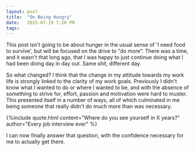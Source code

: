 ```yaml
---
layout: post
title:  "On Being Hungry"
date:   2015-07-19 7:20 PM
tags: 
---
```


This post isn't going to be about hunger in the usual sense of 'I need food to survive', but will be focused on the 
drive to "do more".
There was a time, and it wasn't that long ago, that I was happy to just continue doing what I had been doing day in day
out.
Same shit, different day.

So what changed?
I think that the change in my attitude towards my work life is strongly linked to the clarity of my work goals.
Previously I didn't know what I wanted to do or where I wanted to be, and with the absence of something to strive for,
effort, passion and motivation were hard to muster.
This presented itself in a number of ways, all of which culminated in me being someone that really didn't do much more
than was necessary.

{%include quote.html content="Where do you see yourself in X years?" author="Every job interview ever" %}

I can now finally answer that question, with the confidence necessary for me to actually get there.
